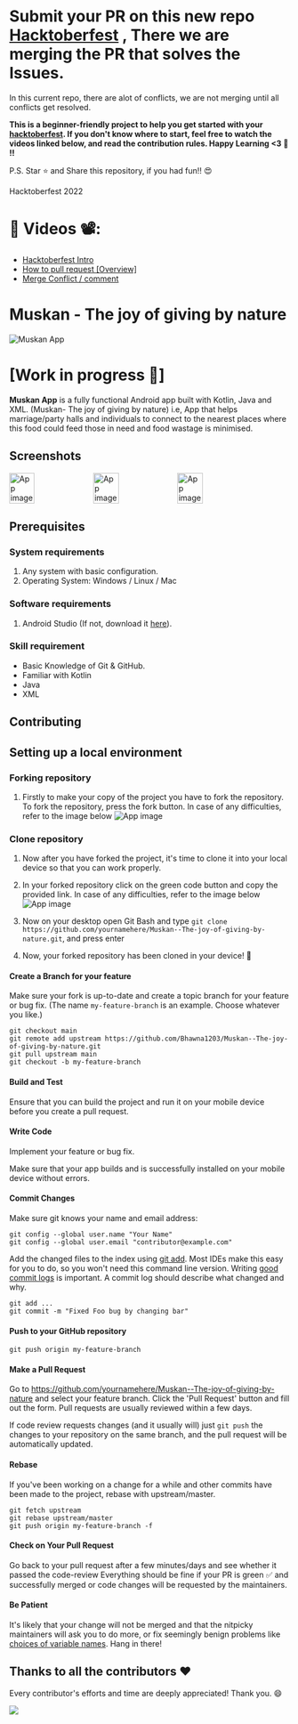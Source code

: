 # Submit your PR on this new repo [Hacktoberfest](https://github.com/fineanmol/hacktoberfest) , There we are merging the PR that solves the Issues. 

In this current repo, there are alot of conflicts, we are not merging until all conflicts get resolved.


**This is a beginner-friendly project to help you get started with your
[hacktoberfest](https://hacktoberfest.digitalocean.com/). If you don't know where to start, feel free to watch the videos linked below, and read the contribution rules. Happy Learning <3 💙 !!**

P.S. Star ⭐ and Share this repository, if you had fun!! 😍

Hacktoberfest 2022

# 📌 Videos 📽️:

- [Hacktoberfest Intro](https://www.youtube.com/watch?v=mq_FIHdxmIk)
- [How to pull request [Overview]](https://youtu.be/DIj2q02gvKs)
- [Merge Conflict / comment](https://youtu.be/zOx5PJTY8CI)

# Muskan - The joy of giving by nature


![Muskan App](Screenshots/Splash.png "Header")

[Work in progress 🚧]
==================

**Muskan App** is a fully functional Android app built with Kotlin, Java and XML. 
(Muskan- The joy of giving by nature) i.e, App that helps marriage/party halls and individuals 
to connect to the nearest places where this food could feed those in need and food wastage is minimised.


## Screenshots
<div style="display:flex;">
<img alt="App image" src="Screenshots/Splash screen.png" width="30%">
<img alt="App image" src="Screenshots/Login.png" width="30%">
<img alt="App image" src="Screenshots/Register.png" width="30%">
</div>


## Prerequisites

### System requirements

1. Any system with basic configuration.
2. Operating System: Windows / Linux / Mac

### Software requirements

1. Android Studio (If not, download it [here](https://developer.android.com/studio/)).

### Skill requirement

* Basic Knowledge of Git & GitHub.
* Familiar with Kotlin
* Java
* XML

## Contributing

## Setting up a local environment

### Forking repository

1. Firstly to make your copy of the project you have to fork the repository. To fork the repository, press the fork button. In case of any difficulties, refer to the image below
    <img alt="App image" src="Screenshots/folk image.png" >

### Clone repository

1. Now after you have forked the project, it's time to clone it into your local device so that you can work properly.
2. In your forked repository click on the green code button and copy the provided link. In case of any difficulties, refer to the image below
    <img alt="App image" src="Screenshots/clone img.png" >

3. Now on your desktop open Git Bash and type `git clone https://github.com/yournamehere/Muskan--The-joy-of-giving-by-nature.git`, and press enter
4. Now, your forked repository has been cloned in your device! 🎉


#### Create a Branch for your feature

Make sure your fork is up-to-date and create a topic branch for your feature or bug fix.  (The name `my-feature-branch` is an example. Choose whatever you like.)

```
git checkout main
git remote add upstream https://github.com/Bhawna1203/Muskan--The-joy-of-giving-by-nature.git
git pull upstream main
git checkout -b my-feature-branch
```

#### Build and Test

Ensure that you can build the project and run it on your mobile device before you create a pull request.


#### Write Code

Implement your feature or bug fix.

Make sure that your app builds and is successfully installed on your mobile device without errors.


#### Commit Changes

Make sure git knows your name and email address:

```
git config --global user.name "Your Name"
git config --global user.email "contributor@example.com"
```

Add the changed files to the index using [git add](https://git-scm.com/docs/git-add).  Most IDEs make this easy for you to do, so you won't need this command line version.
Writing [good commit logs](https://chris.beams.io/posts/git-commit/) is important. A commit log should describe what changed and why.

```
git add ...
git commit -m "Fixed Foo bug by changing bar"
```

#### Push to your GitHub repository

```
git push origin my-feature-branch
```


#### Make a Pull Request

Go to https://github.com/yournamehere/Muskan--The-joy-of-giving-by-nature and select your feature branch. Click the 'Pull Request' button and fill out the form. Pull requests are usually reviewed within a few days.

If code review requests changes (and it usually will) just `git push` the changes to your repository on the same branch, and the pull request will be automatically updated.


#### Rebase

If you've been working on a change for a while and other commits have been made to the project, rebase with upstream/master.

```
git fetch upstream
git rebase upstream/master
git push origin my-feature-branch -f
```

#### Check on Your Pull Request

Go back to your pull request after a few minutes/days and see whether it passed the code-review 
Everything should be fine if your PR is green ✅ and successfully merged or code changes will be requested by the maintainers.

#### Be Patient

It's likely that your change will not be merged and that the nitpicky maintainers will ask you to do more, or fix seemingly benign problems like [choices of variable names](https://quotesondesign.com/phil-karlton/). Hang in there!


## Thanks to all the contributors ❤️
Every contributor's efforts and time are deeply appreciated! Thank you. :smile:

<a href="https://github.com/Bhawna1203/Muskan--The-joy-of-giving-by-nature/graphs/contributors">
  <img src="https://contrib.rocks/image?repo=Bhawna1203/Muskan--The-joy-of-giving-by-nature" />
</a>
